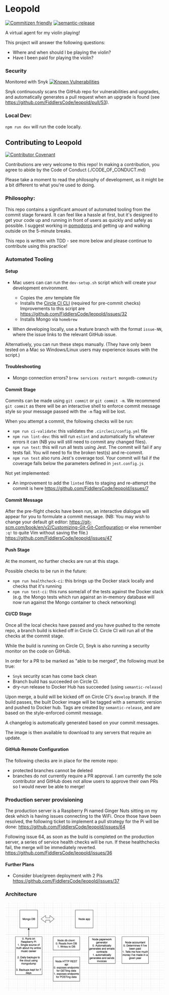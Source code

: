 # Leopold
[![Commitizen friendly](https://img.shields.io/badge/commitizen-friendly-brightgreen.svg)](http://commitizen.github.io/cz-cli/)
[![semantic-release](https://img.shields.io/badge/%20%20%F0%9F%93%A6%F0%9F%9A%80-semantic--release-e10079.svg)](https://github.com/semantic-release/semantic-release)

A virtual agent for my violin playing!

This project will answer the following questions:

- Where and when should I be playing the violin?
- Have I been paid for playing the violin?

### Security
Monitored with Snyk
[![Known Vulnerabilities](https://snyk.io/test/github/FiddlersCode/leopold/badge.svg?targetFile=package.json)](https://snyk.io/test/github/FiddlersCode/leopold?targetFile=package.json)

Snyk continuously scans the GitHub repo for vulnerabilities and upgrades, and automatically generates
a pull request when an upgrade is found (see https://github.com/FiddlersCode/leopold/pull/53).

### Local Dev:
`npm run dev` will run the code locally.

## Contributing to Leopold
[![Contributor Covenant](https://img.shields.io/badge/Contributor%20Covenant-v2.0%20adopted-ff69b4.svg)](code_of_conduct.md)

Contributions are very welcome to this repo! 
 In making a contribution, you agree to abide by the Code of Conduct (./CODE_OF_CONDUCT.md) 

Please take a moment to read the philosophy of development, as it might be a bit different to what you're used to doing.

### Philosophy:
This repo contains a significant amount of automated tooling from the commit stage forward.
It can feel like a hassle at first, but it's designed to get your code up and running in front of
users as quickly and safely as possible. I suggest working in [pomodoros](https://francescocirillo.com/pages/pomodoro-technique)
and getting up and walking outside on the 5-minute breaks.

This repo is written with TDD - see more below and please continue to contribute using this practice!

### Automated Tooling
#### Setup
- Mac users can can run the `dev-setup.sh` script which will create your development environment.

   - Copies the .env template file
   - Installs the [Circle CI CLI](https://circleci.com/docs/2.0/local-cli/) (required for pre-commit checks) 
Improvements to this script are https://github.com/FiddlersCode/leopold/issues/32
   - Installs Mongo via `homebrew`
- When developing locally, use a feature branch with the format `issue-NN`, where the issue links to the relevant GitHub issue.

Alternatively, you can run these steps manually. (They have only been tested on a Mac so Windows/Linux users may experience issues with the script.)

#### Troubleshooting
- Mongo connection errors? `brew services restart mongodb-community`

#### Commit Stage
Commits can be made using `git commit` or `git commit -m`. 
We recommend `git commit` as there will be an interactive shell to enforce commit message style
so your message passed with the `-m` flag will be lost.

When you attempt a commit, the following checks will be run:
- `npm run ci-validate`: this validates the `.circleci/config.yml` file
- `npm run lint-dev`: this will run `eslint` and automatically fix whatever errors it can (NB you will still need to commit any changed files).
- `npm run test`: this will run all tests using Jest. The commit will fail if any tests fail. You will need to fix the broken test(s) and re-commit.
- `npm run test` also runs Jest's coverage tool.
Your commit will fail if the coverage falls below the parameters defined in `jest.config.js`

Not yet implemented:
- An improvement to add the `linted` files to staging and re-attempt the commit is here https://github.com/FiddlersCode/leopold/issues/7

#### Commit Message
After the pre-flight checks have been run, an interactive dialogue will appear for you to formulate a commit message.
(NB: You may wish to change your default git editor: https://git-scm.com/book/en/v2/Customizing-Git-Git-Configuration 
or else remember `:q!` to quite Vim without saving the file.)
https://github.com/FiddlersCode/leopold/issues/47

#### Push Stage
At the moment, no further checks are run at this stage.

Possible checks to be run in the future:
- `npm run healthcheck-ci`: this brings up the Docker stack locally and checks that it's running
- `npm run test-ci`: this runs some/all of the tests against the Docker stack 
(e.g. the Mongo tests which run against an in-memory database will now run against the Mongo container to check networking)

#### CI/CD Stage
Once all the local checks have passed and you have pushed to the remote repo, a branch build is kicked off in Circle CI.
Circle CI will run all of the checks at the commit stage. 

While the build is running on Circle CI, Snyk is also running a security monitor on the code on GitHub.

In order for a PR to be marked as "able to be merged", the following must be true:
- `Snyk` security scan has come back clean
- Branch build has succeeded on Circle CI.
- dry-run release to Docker Hub has succeeded (using `semantic-release`)

Upon merge, a build will be kicked off on Circle CI's `develop` branch. 
If the build passes, the built Docker image will be tagged with a semantic version and pushed to Docker hub.
Tags are created by `semantic-release`, and are based on the style-enforced commit message.

A changelog is automatically generated based on your commit messages.

The image is then available to download to any servers that require an update.

#### GitHub Remote Configuration
The following checks are in place for the remote repo:
- protected branches cannot be deleted
- branches do not currently require a PR approval. I am currently the sole contributor and GitHub does not allow users
to approve their own PRs so I would never be able to merge! 


### Production server provisioning
The production server is a Raspberry Pi named Ginger Nuts sitting on my desk which is having issues connecting to the WiFi.
Once those have been resolved, the following ticket to implement a pull strategy
for the Pi will be done: https://github.com/FiddlersCode/leopold/issues/64

Following issue 64, as soon as the build is completed on the production server, a series of service health checks will be run.
If these healthchecks fail, the merge will be immediately reverted.
https://github.com/FiddlersCode/leopold/issues/36

#### Further Plans
- Consider blue/green deployment with 2 Pis https://github.com/FiddlersCode/leopold/issues/37


### Architecture
![architecture diagram](./architecture/architecture.png)

